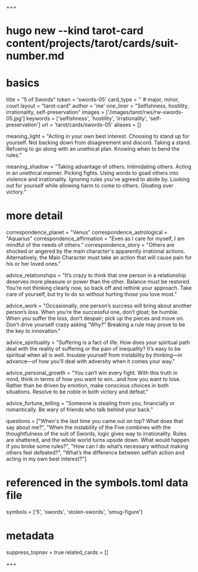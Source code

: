 +++
# hugo new --kind tarot-card content/projects/tarot/cards/suit-number.md
# basics
title     		 = "5 of Swords"
token					 = 'swords-05'
card_type			 = '' # major, minor, court
layout				 = "tarot-card"
author    		 = 'me'
one_liner 		 = "Selfishness, hostility, irrationality, self-preservation"
images				 = ['/images/tarot/rws/rw-swords-05.jpg']
keywords			 = ['selfishness', 'hostility', 'irrationality', 'self-preservation']
url						 = 'tarot/cards/swords-05'
aliases				 = []

meaning_light  = "Acting in your own best interest. Choosing to stand up for yourself. Not backing down from disagreement and discord. Taking a stand. Refusing to go along with an unethical plan. Knowing when to bend the rules."

meaning_shadow = "Taking advantage of others. Intimidating others. Acting in an unethical manner. Picking fights. Using words to goad others into violence and irrationality. Ignoring rules you’ve agreed to abide by. Looking out for yourself while allowing harm to come to others. Gloating over victory."

# more detail
correspondence_planet 			= "Venus"
correspondence_astrological = "Aquarius"
correspondence_affirmation  = "Even as I care for myself, I am mindful of the needs of others."
correspondence_story 				= "Others are shocked or angered by the main character's apparently irrational actions. Alternatively, the Main Character must take an action that will cause pain for his or her loved ones."

advice_relationships 	 = "It’s crazy to think that one person in a relationship deserves more pleasure or power than the other. Balance must be restored. You’re not thinking clearly now, so back off and rethink your approach. Take care of yourself, but try to do so without hurting those you love most."

advice_work 					 = "Occasionally, one person’s success will bring about another person’s loss. When you’re the successful one, don’t gloat; be humble. When you suffer the loss, don’t despair; pick up the pieces and move on. Don’t drive yourself crazy asking “Why?” Breaking a rule may prove to be the key to innovation."

advice_spirituality 	 = "Suffering is a fact of life. How does your spiritual path deal with the reality of suffering or the pain of inequality? It’s easy to be spiritual when all is well. Insulate yourself from instability by thinking—in advance—of how you’ll deal with adversity when it comes your way."

advice_personal_growth = "You can’t win every fight. With this truth in mind, think in terms of how you want to win…and how you want to lose. Rather than be driven by emotion, make conscious choices in both situations. Resolve to be noble in both victory and defeat."

advice_fortune_telling = "Someone is stealing from you, financially or romantically. Be wary of friends who talk behind your back."

questions	= ["When's the last time you came out on top? What does that say about me?", "When the instability of the Five combines with the thoughtfulness of the suit of Swords, logic gives way to irrationality. Rules are shattered, and the whole world turns upside down. What would happen if you broke some rules?", "How can I do what’s necessary without making others feel defeated?", "What’s the difference between selfish action and acting in my own best interest?"]

# referenced in the symbols.toml data file
symbols	  = ['5', 'swords', 'stolen-swords', 'smug-figure']

# metadata
suppress_topnav = true
related_cards 	= []

+++